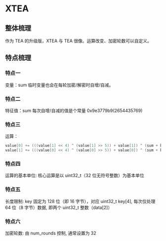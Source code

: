 # XTEA
## 整体梳理
作为 TEA 的升级版，XTEA 与 TEA 很像。运算改变、加密轮数可以自定义。

## 特点梳理
### 特点一
变量：sum 临时变量也会在每轮加密/解密时自增/自减。

### 特点二
特征值：sum 每次自增/自减的值是个常量 0x9e3779b9(2654435769)

### 特点三
运算：
```c
value[0] += (((value[1] << 4) ^ (value[1] >> 5)) + value[1]) ^ (sum + key[sum & 3]);
value[1] += (((value[0] << 4) ^ (value[0] >> 5)) + value[0]) ^ (sum + key[ (sum >> 11) & 3 ]);
```

### 特点四
运算的基本单位: 核心运算是​​以 uint32_t（32 位无符号整数）为基本单位​​

### 特点五
长度限制: key ​​固定为 128 位​​（即 ​​16 字节​​），对应 uint32_t key[4], 每次仅处理 ​​64 位（8 字节）数据, 即两个 uint32_t 整数（data[2]）

### 特点六
加密轮数: 由 num_rounds 控制, 通常设置为 32